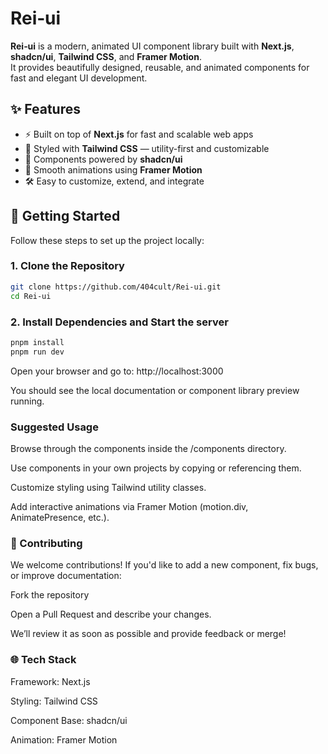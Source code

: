 # Rei‑ui

**Rei‑ui** is a modern, animated UI component library built with **Next.js**, **shadcn/ui**, **Tailwind CSS**, and **Framer Motion**.  
It provides beautifully designed, reusable, and animated components for fast and elegant UI development.

## ✨ Features

- ⚡ Built on top of **Next.js** for fast and scalable web apps  
- 🎨 Styled with **Tailwind CSS** — utility-first and customizable  
- 🧩 Components powered by **shadcn/ui**  
- 🎥 Smooth animations using **Framer Motion**  
- 🛠️ Easy to customize, extend, and integrate  

## 🚀 Getting Started

Follow these steps to set up the project locally:

### 1. Clone the Repository

```bash
git clone https://github.com/404cult/Rei-ui.git
cd Rei-ui
```

### 2. Install Dependencies and Start the server
```bash
pnpm install
pnpm run dev
```

Open your browser and go to: http://localhost:3000

You should see the local documentation or component library preview running.

### Suggested Usage

Browse through the components inside the /components directory.

Use components in your own projects by copying or referencing them.

Customize styling using Tailwind utility classes.

Add interactive animations via Framer Motion (motion.div, AnimatePresence, etc.).

### 🤝 Contributing

We welcome contributions! If you'd like to add a new component, fix bugs, or improve documentation:

Fork the repository

Open a Pull Request and describe your changes.

We’ll review it as soon as possible and provide feedback or merge!

### 🌐 Tech Stack

Framework: Next.js

Styling: Tailwind CSS

Component Base: shadcn/ui

Animation: Framer Motion
